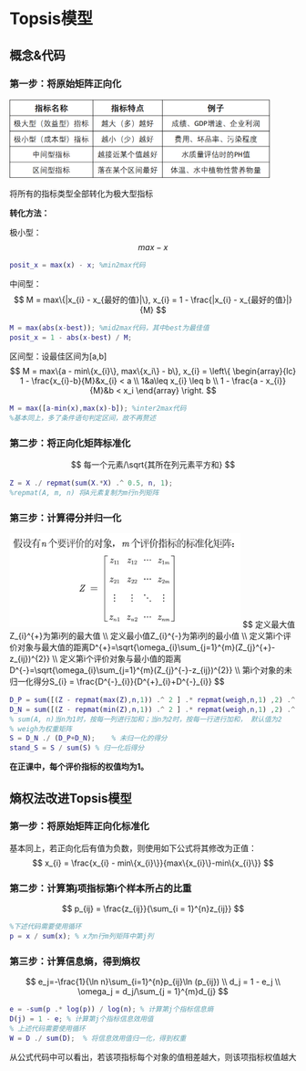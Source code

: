 # Topsis模型

## 概念&代码

### 第一步：将原始矩阵正向化

<img src="img/AHP/S1.png" style="zoom:50%;" />

将所有的指标类型全部转化为极大型指标

**转化方法：**

极小型：
$$
max - x
$$

```matlab
posit_x = max(x) - x; %min2max代码
```

中间型：
$$
M = max\{|x_{i} - x_{最好的值}|\}, x_{i} =  1 - \frac{|x_{i} - x_{最好的值}|}{M}
$$

```matlab
M = max(abs(x-best)); %mid2max代码，其中best为最佳值
posit_x = 1 - abs(x-best) / M;
```

区间型：设最佳区间为[a,b]
$$
M = max\{a - min\{x_{i}\}, max\{x_i\} - b\}, x_{i} = \left\{ 
    \begin{array}{lc}
        1 - \frac{x_{i}-b}{M}&x_{i} < a \\
        1&a\leq x_{i} \leq b \\
        1 - \frac{a - x_{i}}{M}&b < x_i
    \end{array}
\right.
$$

```matlab
M = max([a-min(x),max(x)-b]); %inter2max代码
%基本同上，多了条件语句判定区间，故不再赘述
```

### 第二步：将正向化矩阵标准化

$$
每一个元素/\sqrt{其所在列元素平方和}
$$

```matlab
Z = X ./ repmat(sum(X.*X) .^ 0.5, n, 1);
%repmat(A, m, n) 将A元素复制为m行n列矩阵
```

### 第三步：计算得分并归一化

<img src="img/AHP/S2.png" style="zoom:80%;" />
$$
定义最大值Z_{i}^{+}为第i列的最大值 \\
定义最小值Z_{i}^{-}为第i列的最小值 \\
定义第i个评价对象与最大值的距离D^{+}=\sqrt{\omega_{i}\sum_{j=1}^{m}(Z_{j}^{+}-z_{ij})^{2}} \\
定义第i个评价对象与最小值的距离D^{-}=\sqrt{\omega_{i}\sum_{j=1}^{m}(Z_{j}^{-}-z_{ij})^{2}} \\
第i个对象的未归一化得分S_{i} = \frac{D^{-}_{i}}{D^{+}_{i}+D^{-}_{i}}
$$

```matlab
D_P = sum([(Z - repmat(max(Z),n,1)) .^ 2 ] .* repmat(weigh,n,1) ,2) .^ 0.5;   % D+ 与最大值的距离向量
D_N = sum([(Z - repmat(min(Z),n,1)) .^ 2 ] .* repmat(weigh,n,1) ,2) .^ 0.5;   % D- 与最小值的距离向量
% sum(A, n)当n为1时，按每一列进行加和；当n为2时，按每一行进行加和， 默认值为2
% weigh为权重矩阵
S = D_N ./ (D_P+D_N);    % 未归一化的得分
stand_S = S / sum(S) % 归一化后得分
```

**在正课中，每个评价指标的权值均为1。**

## 熵权法改进Topsis模型

### 第一步：将原始矩阵正向化标准化

基本同上，若正向化后有值为负数，则使用如下公式将其修改为正值：
$$
x_{i} = \frac{x_{i} - min\{x_{i}\}}{max\{x_{i}\}-min\{x_{i}\}}
$$

### 第二步：计算第j项指标第i个样本所占的比重

$$
p_{ij} = \frac{z_{ij}}{\sum_{i = 1}^{n}z_{ij}}
$$

```matlab
%下述代码需要使用循环
p = x / sum(x); % x为n行m列矩阵中第j列
```

### 第三步：计算信息熵，得到熵权

$$
e_j=-\frac{1}{\ln n}\sum_{i=1}^{n}p_{ij}\ln (p_{ij}) \\
d_j = 1 - e_j \\
\omega_j = d_j/\sum_{j = 1}^{m}d_{j}
$$

```matlab
e = -sum(p .* log(p)) / log(n); % 计算第j个指标信息熵
D(j) = 1 - e; % 计算第j个指标信息效用值
% 上述代码需要使用循环
W = D ./ sum(D);  % 将信息效用值归一化，得到权重
```

从公式代码中可以看出，若该项指标每个对象的值相差越大，则该项指标权值越大

